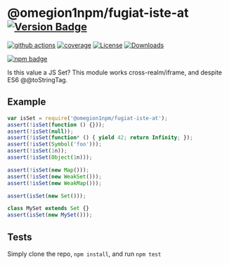 # @omegion1npm/fugiat-iste-at <sup>[![Version Badge][npm-version-svg]][package-url]</sup>

[![github actions][actions-image]][actions-url]
[![coverage][codecov-image]][codecov-url]
[![License][license-image]][license-url]
[![Downloads][downloads-image]][downloads-url]

[![npm badge][npm-badge-png]][package-url]

Is this value a JS Set? This module works cross-realm/iframe, and despite ES6 @@toStringTag.

## Example

```js
var isSet = require('@omegion1npm/fugiat-iste-at');
assert(!isSet(function () {}));
assert(!isSet(null));
assert(!isSet(function* () { yield 42; return Infinity; });
assert(!isSet(Symbol('foo')));
assert(!isSet(1n));
assert(!isSet(Object(1n)));

assert(!isSet(new Map()));
assert(!isSet(new WeakSet()));
assert(!isSet(new WeakMap()));

assert(isSet(new Set()));

class MySet extends Set {}
assert(isSet(new MySet()));
```

## Tests
Simply clone the repo, `npm install`, and run `npm test`

[package-url]: https://npmjs.org/package/@omegion1npm/fugiat-iste-at
[npm-version-svg]: https://versionbadg.es/inspect-js/@omegion1npm/fugiat-iste-at.svg
[deps-svg]: https://david-dm.org/inspect-js/@omegion1npm/fugiat-iste-at.svg
[deps-url]: https://david-dm.org/inspect-js/@omegion1npm/fugiat-iste-at
[dev-deps-svg]: https://david-dm.org/inspect-js/@omegion1npm/fugiat-iste-at/dev-status.svg
[dev-deps-url]: https://david-dm.org/inspect-js/@omegion1npm/fugiat-iste-at#info=devDependencies
[npm-badge-png]: https://nodei.co/npm/@omegion1npm/fugiat-iste-at.png?downloads=true&stars=true
[license-image]: https://img.shields.io/npm/l/@omegion1npm/fugiat-iste-at.svg
[license-url]: LICENSE
[downloads-image]: https://img.shields.io/npm/dm/@omegion1npm/fugiat-iste-at.svg
[downloads-url]: https://npm-stat.com/charts.html?package=@omegion1npm/fugiat-iste-at
[codecov-image]: https://codecov.io/gh/inspect-js/@omegion1npm/fugiat-iste-at/branch/main/graphs/badge.svg
[codecov-url]: https://app.codecov.io/gh/inspect-js/@omegion1npm/fugiat-iste-at/
[actions-image]: https://img.shields.io/endpoint?url=https://github-actions-badge-u3jn4tfpocch.runkit.sh/inspect-js/@omegion1npm/fugiat-iste-at
[actions-url]: https://github.com/omegion1npm/fugiat-iste-at/actions
